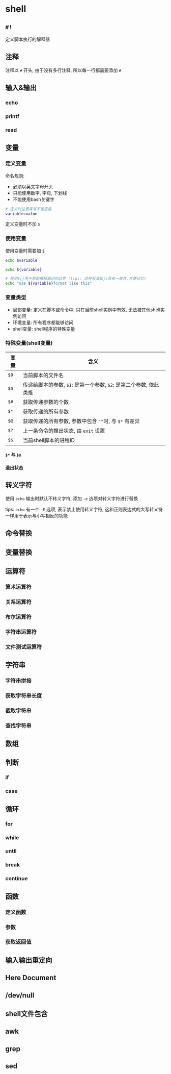 # shell

## `#!`

定义脚本执行的解释器

## 注释

注释以 `#` 开头, 由于没有多行注释, 所以每一行都需要添加 `#`

## 输入&输出

### echo

### printf

### read

## 变量

### 定义变量

命名规则:

* 必须以英文字母开头
* 只能使用数字, 字母, 下划线
* 不能使用bash关键字

```bash
# 定义时注意等号不留空格
variable=value
```

定义变量时不加 `$`

### 使用变量

使用变量时需要加 `$`

```bash
echo $variable

echo ${variable}

# 使用${}用于帮助解释器识别边界 (tips: 这种写法和js具有一致性,方便记忆)
echo "use ${variable}format like this"
```

### 变量类型

* 局部变量: 定义在脚本或命令中, 只在当前shell实例中有效, 无法被其他shell实例访问
* 环境变量: 所有程序都能够访问
* shell变量: shell程序的特殊变量

### 特殊变量(shell变量)

|变量|含义|
|---|---|
|`$0`|当前脚本的文件名|
|`$n`|传递给脚本的参数, `$1`: 是第一个参数, `$2`: 是第二个参数, 依此类推|
|`$#`|获取传递参数的个数|
|`$*`|获取传递的所有参数|
|`$@`|获取传递的所有参数, 参数中包含 `""`时, 与 `$*` 有差异|
|`$?`|上一条命令的推出状态, 由 `exit` 设置|
|`$$`|当前shell脚本的进程ID|

#### `$*` 与 `$@`

#### 退出状态

## 转义字符

使用 `echo` 输出时默认不转义字符, 添加 `-e` 选项对转义字符进行替换

tips: `echo` 有一个 `-E` 选项, 表示禁止使用转义字符, 这和正则表达式的大写转义符一样用于表示与小写相反的功能

## 命令替换

## 变量替换

## 运算符

### 算术运算符

### 关系运算符

### 布尔运算符

### 字符串运算符

### 文件测试运算符

## 字符串

### 字符串拼接

### 获取字符串长度

### 截取字符串

### 查找字符串

## 数组

## 判断

### if

### case

## 循环

### for

### while

### until

### break

### continue

## 函数

### 定义函数

### 参数

### 获取返回值

## 输入输出重定向

## Here Document

## /dev/null

## shell文件包含

## awk

## grep

## sed
